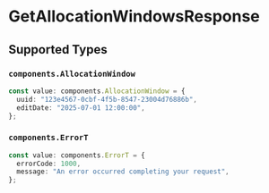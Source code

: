 # GetAllocationWindowsResponse


## Supported Types

### `components.AllocationWindow`

```typescript
const value: components.AllocationWindow = {
  uuid: "123e4567-0cbf-4f5b-8547-23004d76886b",
  editDate: "2025-07-01 12:00:00",
};
```

### `components.ErrorT`

```typescript
const value: components.ErrorT = {
  errorCode: 1000,
  message: "An error occurred completing your request",
};
```

